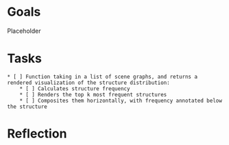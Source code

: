 # Goals

Placeholder


# Tasks
    * [ ] Function taking in a list of scene graphs, and returns a rendered visualization of the structure distribution:
        * [ ] Calculates structure frequency
        * [ ] Renders the top k most frequent structures
        * [ ] Composites them horizontally, with frequency annotated below the structure


# Reflection
